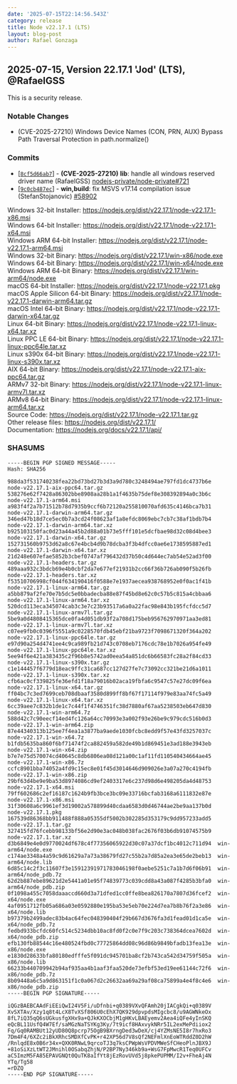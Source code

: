 ```yaml
---
date: '2025-07-15T22:14:56.543Z'
category: release
title: Node v22.17.1 (LTS)
layout: blog-post
author: Rafael Gonzaga
---
```


## 2025-07-15, Version 22.17.1 'Jod' (LTS), @RafaelGSS

This is a security release.

### Notable Changes

- (CVE-2025-27210) Windows Device Names (CON, PRN, AUX) Bypass Path Traversal Protection in path.normalize()

### Commits

- \[[`8cf5d66ab7`](https://github.com/nodejs/node/commit/8cf5d66ab7)] - **(CVE-2025-27210)** **lib**: handle all windows reserved driver name (RafaelGSS) [nodejs-private/node-private#721](https://github.com/nodejs-private/node-private/pull/721)
- \[[`9c0cb487ec`](https://github.com/nodejs/node/commit/9c0cb487ec)] - **win,build**: fix MSVS v17.14 compilation issue (StefanStojanovic) [#58902](https://github.com/nodejs/node/pull/58902)

Windows 32-bit Installer: https://nodejs.org/dist/v22.17.1/node-v22.17.1-x86.msi \
Windows 64-bit Installer: https://nodejs.org/dist/v22.17.1/node-v22.17.1-x64.msi \
Windows ARM 64-bit Installer: https://nodejs.org/dist/v22.17.1/node-v22.17.1-arm64.msi \
Windows 32-bit Binary: https://nodejs.org/dist/v22.17.1/win-x86/node.exe \
Windows 64-bit Binary: https://nodejs.org/dist/v22.17.1/win-x64/node.exe \
Windows ARM 64-bit Binary: https://nodejs.org/dist/v22.17.1/win-arm64/node.exe \
macOS 64-bit Installer: https://nodejs.org/dist/v22.17.1/node-v22.17.1.pkg \
macOS Apple Silicon 64-bit Binary: https://nodejs.org/dist/v22.17.1/node-v22.17.1-darwin-arm64.tar.gz \
macOS Intel 64-bit Binary: https://nodejs.org/dist/v22.17.1/node-v22.17.1-darwin-x64.tar.gz \
Linux 64-bit Binary: https://nodejs.org/dist/v22.17.1/node-v22.17.1-linux-x64.tar.xz \
Linux PPC LE 64-bit Binary: https://nodejs.org/dist/v22.17.1/node-v22.17.1-linux-ppc64le.tar.xz \
Linux s390x 64-bit Binary: https://nodejs.org/dist/v22.17.1/node-v22.17.1-linux-s390x.tar.xz \
AIX 64-bit Binary: https://nodejs.org/dist/v22.17.1/node-v22.17.1-aix-ppc64.tar.gz \
ARMv7 32-bit Binary: https://nodejs.org/dist/v22.17.1/node-v22.17.1-linux-armv7l.tar.xz \
ARMv8 64-bit Binary: https://nodejs.org/dist/v22.17.1/node-v22.17.1-linux-arm64.tar.xz \
Source Code: https://nodejs.org/dist/v22.17.1/node-v22.17.1.tar.gz \
Other release files: https://nodejs.org/dist/v22.17.1/ \
Documentation: https://nodejs.org/docs/v22.17.1/api/

### SHASUMS

```
-----BEGIN PGP SIGNED MESSAGE-----
Hash: SHA256

988da3f531740238fea22bd73bd27b3d3a9d780c3248494ae797fd1dc4737b6e  node-v22.17.1-aix-ppc64.tar.gz
538276e62f7428a86302bbe8908aa28b1a1f4635b75def8e308392894a0c3b6c  node-v22.17.1-arm64.msi
a983f4f2a7b71512b78d7935b9ccf6b72120a255810070afd635c4146bca7b31  node-v22.17.1-darwin-arm64.tar.gz
346ed47b18d7ce5ec0b7a3cd24f08623af1a8efdc8069ebc7cb7c38af1bdb7b4  node-v22.17.1-darwin-arm64.tar.xz
b925103150fac0d23a44a45b2d88a01b73e5fff101e5dcfbae98d32c08d4bee3  node-v22.17.1-darwin-x64.tar.gz
152731560b9753d62a8c67e4bcb4d9b78dcba3f3b4dfcc0ae6e1738595887ed1  node-v22.17.1-darwin-x64.tar.xz
21d248e607efae5852b3cbef0747af796432d37b50c4d644ec7ab54e52ad3f00  node-v22.17.1-headers.tar.gz
489aaa932c3bdcb69e4b0cbf2da7e677ef21931b2cc66f36b726ab090f5b26fb  node-v22.17.1-headers.tar.xz
f53510706998cf044f634190416f0588e7e1937aecea938768952e0f0ac1f41b  node-v22.17.1-linux-arm64.tar.gz
a5bb879af2fe70e7b5dc5e0bbadecba88e87f45bd8e62c0c57b5c815a4cbbaa6  node-v22.17.1-linux-arm64.tar.xz
520dcd113eca345074cab3c3e7c23b93517a6a0a22fac98e843b195fcfdcc5d7  node-v22.17.1-linux-armv7l.tar.gz
5be9a0d4808415365dce0fa4d051db93f2a708d175beb956762970971aa3ed81  node-v22.17.1-linux-armv7l.tar.xz
c07ee9fb0c0396f5551a9c0228570fdb45ebf21ba9723f7098671320f364a202  node-v22.17.1-linux-ppc64le.tar.gz
e97d90a254d4741ee4c9ca989fb21d743c0708eb7176cdc78e1b7026a954fe49  node-v22.17.1-linux-ppc64le.tar.xz
5ee94f6e421a383435c2f96b8e5742ad0eea54a851dc6b66583fc28a2f84cd33  node-v22.17.1-linux-s390x.tar.gz
c1e144457f6779d18eac9ffc31ca687cc127d27fe7c73092cc321be21d6a1011  node-v22.17.1-linux-s390x.tar.xz
cfb6ac0cf339825fe36efd1f18a79016b02aca19fbfa6c9547c57e27dc09f6ea  node-v22.17.1-linux-x64.tar.gz
ff04bc7c3ed7699ceb708dbaaf3580d899ff8bf67f17114f979e83aa74fc5a49  node-v22.17.1-linux-x64.tar.xz
6cc39aee7c832b1de1c7c44f1f4746351fc38d7880af67aa5238503eb647d830  node-v22.17.1-win-arm64.7z
588d42c7c90eecf14ed4fc126a64cc70993e3a002f93e26be9c979cdc516b0d3  node-v22.17.1-win-arm64.zip
87e44340313b125ee7f4ea1a3877ba9aede1030fcbc8edd9f57e43fd3257037c  node-v22.17.1-win-x64.7z
b1fdb5635ba860f6bf71474f2ca882459a582de49b1d869451e3ad188e3943eb  node-v22.17.1-win-x64.zip
b7e7e75d570074cd40645c8db6806ea08d121a00c1af11fd110540434664ae45  node-v22.17.1-win-x86.7z
ccfc8901bba74052a4fd9c15ec8e01f45d3014646d909026e3a07a270c4194fb  node-v22.17.1-win-x86.zip
29bf63d4be9e9ba53d8974086cd9ef2403317e6c237d98d6e498205da4d48753  node-v22.17.1-x64.msi
79ff602686c2ef16187c1624b9fb3bce3bc09e33716bcfab3168a6111832e87e  node-v22.17.1-x86.msi
31f30608a6c9961ef3d19002a578899d40cdaa6583d0d46744ae2be9aa137b0d  node-v22.17.1.pkg
167539d86368bb911488f888a05355df5002b302285d353179c9dd957233add5  node-v22.17.1.tar.gz
327415fd76fcebb98133bf56e2d90e3ac048b038fac2676f03b6db91074575b9  node-v22.17.1.tar.xz
d3b6849e4e0d9770024df678c4f77356065922d30c07a37dcf1bc4012c711d94  win-arm64/node.exe
c174ae3348a4a59c9d61629a7a73a38679fd27c55b2a7d85a2ea3e65de2beb13  win-arm64/node.lib
6d85c14c2f3c11607f3e15912391971783046198f0aebe5251c7a1b7d6f06b91  win-arm64/node_pdb.7z
62d2b887ebe89621d2e5441a01e95f74839773c039cdd8a43a087f4285b3bfa0  win-arm64/node_pdb.zip
0f1098a455c7058daaaccd660d3a71dfed1cc0ffe8bea826170a7807d36fcef2  win-x64/node.exe
4af0951712fb05a686a03e0592880e195ba53e5eb70e224d7ea7b8b76f2a3e86  win-x64/node.lib
b97379b2499adec83b4ac64fec048390404f29b667d3676fa3d1fead01d1ca5e  win-x64/node_pdb.7z
fedbd933bcfdc60fc514c5234dbb10ac8fd0f2c0e7f9c203c738364dcea7602d  win-x64/node_pdb.zip
efb130fb88544c16e480524fbd0c77725864dd08c96d86b9849bfadb13fea13e  win-x86/node.exe
e1830d28633bfa80180edfffe5f091dc945701ba8cf2b743ca542d34759f505a  win-x86/node.lib
66233b440709942b94af935aa4b1aaf3faa520de73efbf53ed19ee61144c72f6  win-x86/node_pdb.7z
8b09448a6c5a9d863151f1c0a067d2c26632aa69a29af08ca75899a4e4f8c4e6  win-x86/node_pdb.zip
-----BEGIN PGP SIGNATURE-----

iQGzBAEBCAAdFiEEiQwI24V5Fi/uDfnbi+q0389VXvQFAmh20jIACgkQi+q0389V
XvSXTAv/Xzy1q8t4LcX8TvXSf806U0cEhX7QK929dpvpdsMIgcbc8/u9AGWNkeOx
8fL7iQ35qQ6sUGkusfgXHx9a+QJkKXOCbjM1gHKvLBAEyemv2Aea4iQFe4yInSKQ
eQcBL11UsfQ4W7Ef/saMGzNaTSYKg3Ky/7t9icf8HAxvykNRr5IL2exMePdiiox2
Fq/Gq0RAMBUt12yUD80Q8pcrp75OgB9BXrngDed3wDeX/cj4YZMsNE5I8r7hxRo3
7Dm4F4/6XZc2iBkXRhcSMDXfCvPK+r42XP56d7V8sQf2NEFmlXnEoWTRddZ0D2hW
/RnlqdE8x0B6r34x+QXK0RNwL9qrcoTJ3q7ksCPWpWsVPDVMWeSfCHeoPlnJBX9J
+81oSiXzLtWT2JMnihl0OSabqZhjN/P2BP7Ny346kb9a+WsG7FpMwcR1Teq0UFCv
aC5ImzM5FA85EPAVGNQt0QuTK8aIfYt8jEzRovUVd5j8pkePUPMM/I2v+FheAj4N
YTq/Tg58
=rDZQ
-----END PGP SIGNATURE-----
```
